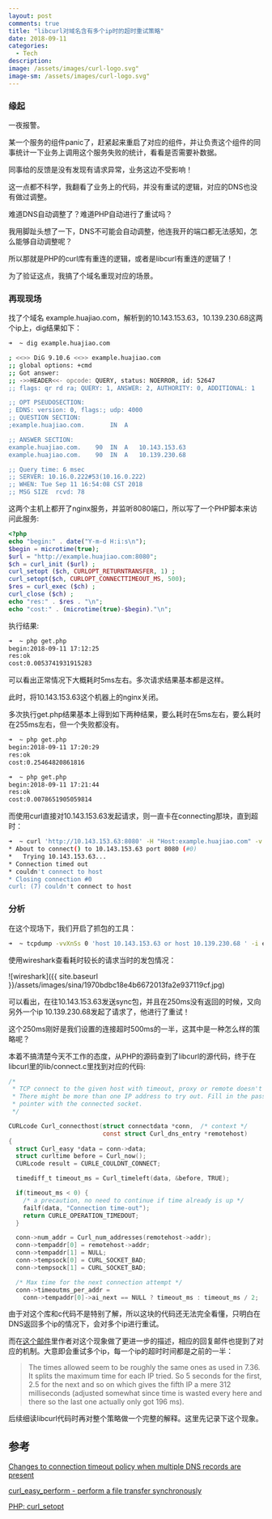 ```yaml
---
layout: post
comments: true
title: "libcurl对域名含有多个ip时的超时重试策略"
date: 2018-09-11
categories:
  - Tech
description: 
image: /assets/images/curl-logo.svg"
image-sm: /assets/images/curl-logo.svg"
---
```


### 缘起

一夜报警。

某一个服务的组件panic了，赶紧起来重启了对应的组件，并让负责这个组件的同事统计一下业务上调用这个服务失败的统计，看看是否需要补数据。

同事给的反馈是没有发现有请求异常，业务这边不受影响！

这一点都不科学，我翻看了业务上的代码，并没有重试的逻辑，对应的DNS也没有做过调整。

难道DNS自动调整了？难道PHP自动进行了重试吗？

我用脚趾头想了一下，DNS不可能会自动调整，他连我开的端口都无法感知，怎么能够自动调整呢？

所以那就是PHP的curl库有重连的逻辑，或者是libcurl有重连的逻辑了！

为了验证这点，我搞了个域名重现对应的场景。


### 再现现场

找了个域名 example.huajiao.com，解析到的10.143.153.63，10.139.230.68这两个ip上，dig结果如下：

```bash
➜  ~ dig example.huajiao.com

; <<>> DiG 9.10.6 <<>> example.huajiao.com
;; global options: +cmd
;; Got answer:
;; ->>HEADER<<- opcode: QUERY, status: NOERROR, id: 52647
;; flags: qr rd ra; QUERY: 1, ANSWER: 2, AUTHORITY: 0, ADDITIONAL: 1

;; OPT PSEUDOSECTION:
; EDNS: version: 0, flags:; udp: 4000
;; QUESTION SECTION:
;example.huajiao.com.		IN	A

;; ANSWER SECTION:
example.huajiao.com.	90	IN	A	10.143.153.63
example.huajiao.com.	90	IN	A	10.139.230.68

;; Query time: 6 msec
;; SERVER: 10.16.0.222#53(10.16.0.222)
;; WHEN: Tue Sep 11 16:54:08 CST 2018
;; MSG SIZE  rcvd: 78
```

这两个主机上都开了nginx服务，并监听8080端口，所以写了一个PHP脚本来访问此服务:

```php
<?php
echo "begin:" . date("Y-m-d H:i:s\n");
$begin = microtime(true);
$url = "http://example.huajiao.com:8080";
$ch = curl_init ($url) ;
curl_setopt ($ch, CURLOPT_RETURNTRANSFER, 1) ;
curl_setopt($ch, CURLOPT_CONNECTTIMEOUT_MS, 500);
$res = curl_exec ($ch) ;
curl_close ($ch) ;
echo "res:" . $res . "\n";
echo "cost:" . (microtime(true)-$begin)."\n";
```

执行结果:

```bash
➜  ~ php get.php
begin:2018-09-11 17:12:25
res:ok
cost:0.0053741931915283
```

可以看出正常情况下大概耗时5ms左右。多次请求结果基本都是这样。

此时，将10.143.153.63这个机器上的nginx关闭。

多次执行get.php结果基本上得到如下两种结果，要么耗时在5ms左右，要么耗时在255ms左右，但一个失败都没有。

```bash
➜  ~ php get.php
begin:2018-09-11 17:20:29
res:ok
cost:0.25464820861816

➜  ~ php get.php
begin:2018-09-11 17:21:44
res:ok
cost:0.0078651905059814
```


而使用curl直接对10.143.153.63发起请求，则一直卡在connecting那块，直到超时：

```bash
➜  ~ curl 'http://10.143.153.63:8080' -H "Host:example.huajiao.com" -v
* About to connect() to 10.143.153.63 port 8080 (#0)
*   Trying 10.143.153.63...
* Connection timed out
* couldn't connect to host
* Closing connection #0
curl: (7) couldn't connect to host
```

### 分析

在这个现场下，我们开启了抓包的工具：

```bash
➜  ~ tcpdump -vvXnSs 0 'host 10.143.153.63 or host 10.139.230.68 ' -i eth0 -w example.cap
```

使用wireshark查看耗时较长的请求当时的发包情况：

![wireshark]({{ site.baseurl }}/assets/images/sina/1970bdbc18e4b6672013fa2e937119cf.jpg)

可以看出，在往10.143.153.63发送sync包，并且在250ms没有返回的时候，又向另外一个ip 10.139.230.68发起了请求了，他进行了重试！

这个250ms刚好是我们设置的连接超时500ms的一半，这其中是一种怎么样的策略呢？

本着不搞清楚今天不工作的态度，从PHP的源码查到了libcurl的源代码，终于在libcurl里的lib/connect.c里找到对应的代码:

```c
/*
 * TCP connect to the given host with timeout, proxy or remote doesn't matter.
 * There might be more than one IP address to try out. Fill in the passed
 * pointer with the connected socket.
 */

CURLcode Curl_connecthost(struct connectdata *conn,  /* context */
                          const struct Curl_dns_entry *remotehost)
{
  struct Curl_easy *data = conn->data;
  struct curltime before = Curl_now();
  CURLcode result = CURLE_COULDNT_CONNECT;

  timediff_t timeout_ms = Curl_timeleft(data, &before, TRUE);

  if(timeout_ms < 0) {
    /* a precaution, no need to continue if time already is up */
    failf(data, "Connection time-out");
    return CURLE_OPERATION_TIMEDOUT;
  }

  conn->num_addr = Curl_num_addresses(remotehost->addr);
  conn->tempaddr[0] = remotehost->addr;
  conn->tempaddr[1] = NULL;
  conn->tempsock[0] = CURL_SOCKET_BAD;
  conn->tempsock[1] = CURL_SOCKET_BAD;

  /* Max time for the next connection attempt */
  conn->timeoutms_per_addr =
    conn->tempaddr[0]->ai_next == NULL ? timeout_ms : timeout_ms / 2;
```

由于对这个库和c代码不是特别了解，所以这块的代码还无法完全看懂，只明白在DNS返回多个ip的情况下，会对多个ip进行重试。

而在[这个邮件](https://curl.haxx.se/mail/lib-2014-11/0160.html#start)里作者对这个现象做了更进一步的描述，相应的回复邮件也提到了对应的机制。大意即会重试多个ip，每一个ip的超时时间都是之前的一半：

> The times allowed seem to be roughly the same ones as used in 7.36. It splits
> the maximum time for each IP tried. So 5 seconds for the first, 2.5 for the
> next and so on which gives the fifth IP a mere 312 milliseconds (adjusted
> somewhat since time is wasted every here and there so the last one actually
> only got 196 ms).

后续细读libcurl代码时再对整个策略做一个完整的解释。这里先记录下这个现象。

## 参考

[Changes to connection timeout policy when multiple DNS records are present](https://curl.haxx.se/mail/lib-2014-11/0160.html#start)

[curl_easy_perform - perform a file transfer synchronously](https://curl.haxx.se/libcurl/c/curl_easy_perform.html)

[PHP: curl_setopt](http://us1.php.net/manual/zh/function.curl-setopt.php)
